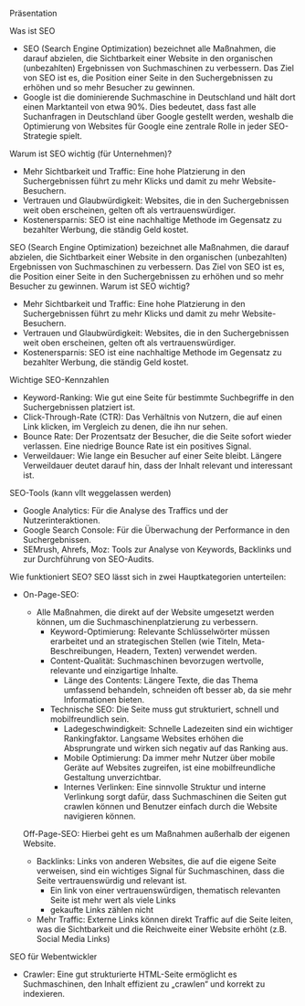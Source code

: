 Präsentation

Was ist SEO
- SEO (Search Engine Optimization) bezeichnet alle Maßnahmen, die darauf abzielen, die Sichtbarkeit einer
Website in den organischen (unbezahlten) Ergebnissen von Suchmaschinen zu verbessern. Das Ziel von SEO ist es, 
die Position einer Seite in den Suchergebnissen zu erhöhen und so mehr Besucher zu gewinnen.
- Google ist die dominierende Suchmaschine in Deutschland und hält dort einen Marktanteil von etwa 90%. 
Dies bedeutet, dass fast alle Suchanfragen in Deutschland über Google gestellt werden, weshalb die Optimierung von Websites für Google eine
zentrale Rolle in jeder SEO-Strategie spielt.


Warum ist SEO wichtig (für Unternehmen)?
- Mehr Sichtbarkeit und Traffic: Eine hohe Platzierung in den Suchergebnissen führt zu mehr Klicks und damit zu mehr Website-Besuchern.
- Vertrauen und Glaubwürdigkeit: Websites, die in den Suchergebnissen weit oben erscheinen, gelten oft als vertrauenswürdiger.
- Kostenersparnis: SEO ist eine nachhaltige Methode im Gegensatz zu bezahlter Werbung, die ständig Geld kostet.


SEO (Search Engine Optimization) bezeichnet alle Maßnahmen, die darauf abzielen, die Sichtbarkeit einer Website in den organischen (unbezahlten) Ergebnissen von Suchmaschinen zu verbessern. Das Ziel von SEO ist es, die Position einer Seite in den Suchergebnissen zu erhöhen und so mehr Besucher zu gewinnen.
Warum ist SEO wichtig?

- Mehr Sichtbarkeit und Traffic: Eine hohe Platzierung in den Suchergebnissen führt zu mehr Klicks und damit zu mehr Website-Besuchern.
- Vertrauen und Glaubwürdigkeit: Websites, die in den Suchergebnissen weit oben erscheinen, gelten oft als vertrauenswürdiger.
- Kostenersparnis: SEO ist eine nachhaltige Methode im Gegensatz zu bezahlter Werbung, die ständig Geld kostet.


Wichtige SEO-Kennzahlen
- Keyword-Ranking: Wie gut eine Seite für bestimmte Suchbegriffe in den Suchergebnissen platziert ist.
- Click-Through-Rate (CTR): Das Verhältnis von Nutzern, die auf einen Link klicken, im Vergleich zu denen, die ihn nur sehen.
- Bounce Rate: Der Prozentsatz der Besucher, die die Seite sofort wieder verlassen. Eine niedrige Bounce Rate ist ein positives Signal.
- Verweildauer: Wie lange ein Besucher auf einer Seite bleibt. Längere Verweildauer deutet darauf hin, dass der Inhalt relevant und interessant ist.

SEO-Tools (kann vllt weggelassen werden)
- Google Analytics: Für die Analyse des Traffics und der Nutzerinteraktionen.
- Google Search Console: Für die Überwachung der Performance in den Suchergebnissen.
- SEMrush, Ahrefs, Moz: Tools zur Analyse von Keywords, Backlinks und zur Durchführung von SEO-Audits.



Wie funktioniert SEO?
SEO lässt sich in zwei Hauptkategorien unterteilen:

- On-Page-SEO:
  - Alle Maßnahmen, die direkt auf der Website umgesetzt werden können, um die Suchmaschinenplatzierung zu verbessern.
    - Keyword-Optimierung: Relevante Schlüsselwörter müssen erarbeitet und an strategischen Stellen (wie Titeln, Meta-Beschreibungen, Headern, Texten) verwendet werden.
    - Content-Qualität: Suchmaschinen bevorzugen wertvolle, relevante und einzigartige Inhalte.
      - Länge des Contents: Längere Texte, die das Thema umfassend behandeln, schneiden oft besser ab, da sie mehr Informationen bieten.
    - Technische SEO: Die Seite muss gut strukturiert, schnell und mobilfreundlich sein.
      - Ladegeschwindigkeit: Schnelle Ladezeiten sind ein wichtiger Rankingfaktor. Langsame Websites erhöhen die Absprungrate und wirken sich negativ auf das Ranking aus.
      - Mobile Optimierung: Da immer mehr Nutzer über mobile Geräte auf Websites zugreifen, ist eine mobilfreundliche Gestaltung unverzichtbar.
      - Internes Verlinken: Eine sinnvolle Struktur und interne Verlinkung sorgt dafür, dass Suchmaschinen die Seiten gut crawlen können und Benutzer einfach durch die Website navigieren können.


  Off-Page-SEO: Hierbei geht es um Maßnahmen außerhalb der eigenen Website.
  - Backlinks: Links von anderen Websites, die auf die eigene Seite verweisen, sind ein wichtiges Signal für Suchmaschinen, dass die Seite vertrauenswürdig und relevant ist.
    - Ein link von einer vertrauenswürdigen, thematisch relevanten Seite ist mehr wert als viele Links
    - gekaufte Links zählen nicht
  - Mehr Traffic: Externe Links können direkt Traffic auf die Seite leiten, was die Sichtbarkeit und die Reichweite einer Website erhöht (z.B. Social Media Links)


SEO für Webentwickler
- Crawler: Eine gut strukturierte HTML-Seite ermöglicht es Suchmaschinen, den Inhalt effizient zu „crawlen“ und korrekt zu indexieren.
